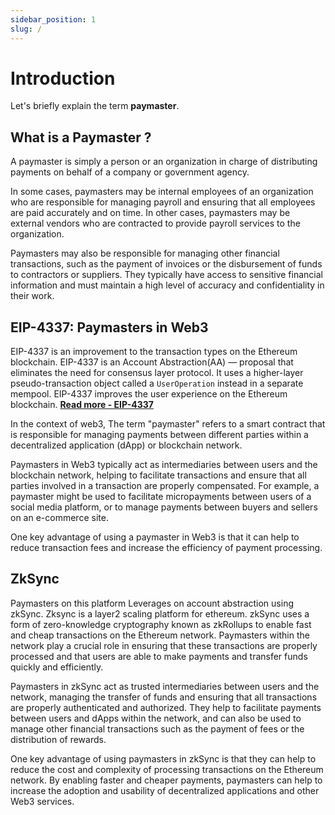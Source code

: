 ```yaml
---
sidebar_position: 1
slug: /
---
```


# Introduction

Let's briefly explain the term  **paymaster**.

## What is a Paymaster ?

A paymaster is simply a person or an organization in charge of 
distributing payments on behalf of a company
or government agency.

In some cases, paymasters may be internal employees of an organization who are responsible for managing payroll and ensuring that all employees are paid accurately and on time. In other cases, paymasters may be external vendors who are contracted to provide payroll services to the organization.

Paymasters may also be responsible for managing other financial transactions, such as the payment of invoices or the disbursement of funds to contractors or suppliers. They typically have access to sensitive financial information and must maintain a high level of accuracy and confidentiality in their work.

## EIP-4337: Paymasters in Web3 

EIP-4337 is an improvement to the transaction types on the Ethereum blockchain.
EIP-4337 is an Account Abstraction(AA) — proposal that eliminates the need for consensus layer protocol. It uses a higher-layer pseudo-transaction object called a `UserOperation` instead in a separate mempool.
EIP-4337 improves the user experience on the Ethereum blockchain. **[Read more - EIP-4337](https://github.com/ethereum/EIPs/blob/master/EIPS/eip-4337.md)**

In the context of web3, The term "paymaster" refers to a smart contract that 
is responsible for managing payments between different parties within a decentralized 
application (dApp) or blockchain network.

Paymasters in Web3 typically act as intermediaries between users and the blockchain network, helping to facilitate transactions and ensure that all parties involved in a transaction are properly compensated. For example, a paymaster might be used to facilitate micropayments between users of a social media platform, or to manage payments between buyers and sellers on an e-commerce site.

One key advantage of using a paymaster in Web3 is that it can help to reduce transaction fees and increase the efficiency of payment processing. 


## ZkSync

Paymasters on this platform Leverages on account abstraction using zkSync. Zksync is a layer2 scaling platform for ethereum.
zkSync uses a form of zero-knowledge cryptography known as zkRollups to enable fast and cheap transactions on the Ethereum network. Paymasters within the network play a crucial role in ensuring that these transactions are properly processed and that users are able to make payments and transfer funds quickly and efficiently.

Paymasters in zkSync act as trusted intermediaries between users and the network, managing the transfer of funds and ensuring that all transactions are properly authenticated and authorized. They help to facilitate payments between users and dApps within the network, and can also be used to manage other financial transactions such as the payment of fees or the distribution of rewards.

One key advantage of using paymasters in zkSync is that they can help to reduce the cost and complexity of processing transactions on the Ethereum network. By enabling faster and cheaper payments, paymasters can help to increase the adoption and usability of decentralized applications and other Web3 services.

<!-- ### What you'll need

- [Node.js](https://nodejs.org/en/download/) version 16.14 or above:
  - When installing Node.js, you are recommended to check all checkboxes related to dependencies.

## Generate a new site

Generate a new Docusaurus site using the **classic template**.

The classic template will automatically be added to your project after you run the command:

```bash
npm init docusaurus@latest my-website classic
```

You can type this command into Command Prompt, Powershell, Terminal, or any other integrated terminal of your code editor.

The command also installs all necessary dependencies you need to run Docusaurus.

## Start your site

```bash
npm init docusaurus@latest my-website classic
```


Run the development server:

```bash
cd my-website
npm run start
```

The `cd` command changes the directory you're working with. In order to work with your newly created Docusaurus site, you'll need to navigate the terminal there.

The `npm run start` command builds your website locally and serves it through a development server, ready for you to view at http://localhost:3000/.

Open `docs/intro.md` (this page) and edit some lines: the site **reloads automatically** and displays your changes. -->

